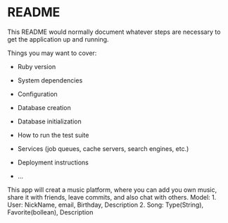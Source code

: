 # README

This README would normally document whatever steps are necessary to get the
application up and running.

Things you may want to cover:

* Ruby version

* System dependencies

* Configuration

* Database creation

* Database initialization

* How to run the test suite

* Services (job queues, cache servers, search engines, etc.)

* Deployment instructions

* ...

This app will creat a music platform, where you can add you own music, share it with friends, leave commits, and also chat with others.
Model: 1. User: NickName, email, Birthday, Description
       2. Song: Type(String), Favorite(bollean), Description
